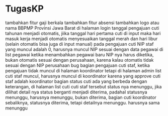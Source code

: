# TugasKP
tambahkan fitur gaji berkala
tambahkan fitur absensi
tambahkan logo atau nama BBPMP Provinsi Jawa Barat di halaman login
tanggal pengajuan cuti tahunan menjadi otomatis, jiika tanggal hari pertama cuti di input maka hari masuk kerja menjadi otomatis menyesuaikan tanggal merah dan hari libur (selain otomatis bisa juga di input manual)
pada pengajuan cuti NIP staf yang muncul adalah 0, harusnya muncul NIP sesuai dengan data pegawai di list pegawai
ketika menambahkan pegawai baru NIP nya harus diketika, bukan otomatis sesuai dengan perusahaan, karena kalau otomatis tidak sesuai dengan NIP perusahaan
bug bagian pengajuan cuti staf, ketika pengajuan tidak muncul di halaman koordinator tetapi di halaman admin list cuti staf muncul, harusnya muncul di koordinator karena yang approve cuti staf adalah koordinator
bagian status cuti ada yang berbeda dengan keterangan, di halaman list cuti cuti staf tersebut status nya menunggu, jika dilihat detail nya status berganti menjadi diterima, padahal statusnya menunggu, harusnya menunggu, bukan diterima, bagian cuti koordinator sebaliknya, statusnya diterima, tetapi detailnya menunggu. harusnya sama menunggu
